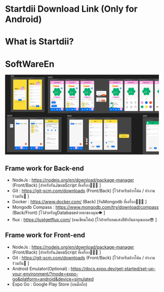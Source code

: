 # Startdii Download Link (Only for Android)


# What is Startdii?
# SoftWareEn

![Uxui Image](./image/app-uxui.png)

## Frame work for Back-end
- NodeJs : https://nodejs.org/en/download/package-manager (Front/Back) [สำหรับรันJavaScript ที่เครื่อง🏃🏾‍♂️ ]
- Git : https://git-scm.com/downloads (Front/Back) [ไว้สำหรับฝากโค้ด / ทำงานร่วมกัน🤼 ]
- Docker : https://www.docker.com/ (Back) [รันMongodb ที่เครื่อง🏃🏾‍♂️ ]
- Mongodb Compass : https://www.mongodb.com/try/download/compass (Back/Front) [ไว้สำหรับดูDatabaseด้วยตาของคุณ👁️ ]
- flux : https://justgetflux.com/ (คนเขียนโค้ด) [ไว้สำหรับลดแสงสีฟ้ากันตาคุณบอด😎 ]


## Frame work for Front-end
- NodeJs : https://nodejs.org/en/download/package-manager (Front/Back) [สำหรับรันJavaScript ที่เครื่อง🏃🏾‍♂️ ]
- Git : https://git-scm.com/downloads (Front/Back) [ไว้สำหรับฝากโค้ด / ทำงานร่วมกัน🤼 ]
- Android Emulator(Optional) : https://docs.expo.dev/get-started/set-up-your-environment/?mode=expo-go&platform=android&device=simulated
- Expo Go : Google Play Store (บนมือถือ)
